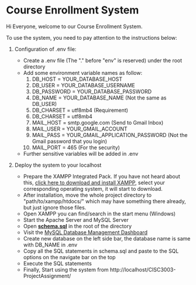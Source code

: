 # Course Enrollment System

Hi Everyone, welcome to our Course Enrollment System.

To use the system, you need to pay attention to the instructions below:

1. Configuration of .env file:
    - Create a .env file (The "." before "env" is reserved) under the root directory
    - Add some environment variable names as follow:
        1. DB_HOST = YOUR_DATABASE_HOST
        2. DB_USER = YOUR_DATABASE_USERNAME
        3. DB_PASSWORD = YOUR_DATABASE_PASSWORD
        4. DB_NAME = YOUR_DATABASE_NAME (Not the same as DB_USER)
        5. DB_CHARSET = utf8mb4 (Requirement)
        5. DB_CHARSET = utf8mb4
        6. MAIL_HOST = smtp.google.com (Send to Gmail Inbox)
        7. MAIL_USER = YOUR_GMAIL_ACCOUNT
        8. MAIL_PASS = YOUR_GMAIL_APPLICATION_PASSWORD (Not the Gmail password that you login)
        9. MAIL_PORT = 465 (For the security)
    - Further sensitive variables will be added in .env

2. Deploy the system to your localhost
    - Prepare the XAMPP Integrated Pack. If you have not heard about this, [click here to download and install XAMPP](https://www.apachefriends.org/download.html), select your corresponding operating system, it will start to download.
    - After installation, move the whole project directory to "path/to/xampp/htdocs/" which may have something there already, but just ignore those files.
    - Open XAMPP you can find/search in the start menu (Windows)
    - Start the Apache Server and MySQL Server
    - Open **[schema.sql](./schema.sql)** in the root of the directory
    - Visit the [MySQL Database Management Dashboard](http://localhost/phpmyadmin/)
    - Create new database on the left side bar, the database name is same with DB_NAME in .env
    - Copy all the SQL statements in schema.sql and paste to the SQL options on the navigate bar on the top
    - Execute the SQL statements
    - Finally, Start using the system from http://localhost/CISC3003-ProjectAssignment/